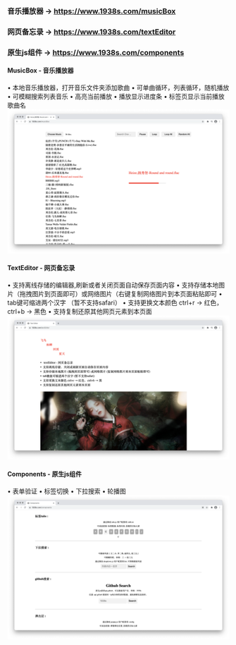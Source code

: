 ### 音乐播放器 -> https://www.1938s.com/musicBox
### 网页备忘录 -> https://www.1938s.com/textEditor
### 原生js组件 -> https://www.1938s.com/components

#### MusicBox - 音乐播放器
• 本地音乐播放器，打开音乐文件夹添加歌曲
• 可单曲循环，列表循环，随机播放
• 可模糊搜索列表音乐
• 高亮当前播放
• 播放显示进度条
• 标签页显示当前播放歌曲名
![musicBox](MusicBox/t-preview.png)

#### TextEditor - 网页备忘录
• 支持离线存储的编辑器,刷新或者关闭页面自动保存页面内容
• 支持存储本地图片（拖拽图片到页面即可）或网络图片（右键复制网络图片到本页面粘贴即可
• tab键可缩进两个汉字 （暂不支持safari）
• 支持更换文本颜色 ctrl+r → 红色，ctrl+b → 黑色
• 支持复制还原其他网页元素到本页面
![textEditor](TextEditor/m-preview.png)

#### Components - 原生js组件
• 表单验证
• 标签切换
• 下拉搜索
• 轮播图
![components](Components/c-preview.png)
